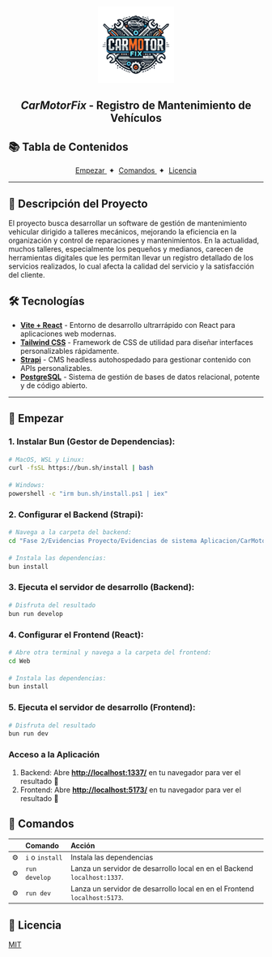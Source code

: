 <div align="center">
<img src="./Fase 2/Evidencias Proyecto/Evidencias de sistema Aplicacion/CarMotorFix/Web/public/Logo-carmotorfix.png" height="150px" width="auto" /> 

## _CarMotorFix_ - Registro de Mantenimiento de Vehículos
</div>


## 📚 Tabla de Contenidos  

<div align="center">
    <a href="#🚀-empezar">
        Empezar
    </a>
    <span>&nbsp;✦&nbsp;</span>
    <a href="#🧞-comandos">
        Comandos
    </a>
    <span>&nbsp;✦&nbsp;</span>
    <a href="#🔑-licencia">
        Licencia
    </a>
</div>

---
## 🚀 Descripción del Proyecto

El proyecto busca desarrollar un software de gestión de mantenimiento vehicular dirigido a talleres mecánicos, mejorando la eficiencia en la organización y control de reparaciones y mantenimientos. En la actualidad, muchos talleres, especialmente los pequeños y medianos, carecen de herramientas digitales que les permitan llevar un registro detallado de los servicios realizados, lo cual afecta la calidad del servicio y la satisfacción del cliente.

## 🛠️ Tecnologías  

- [**Vite + React**](https://vitejs.dev/) - Entorno de desarrollo ultrarrápido con React para aplicaciones web modernas.  
- [**Tailwind CSS**](https://tailwindcss.com/) - Framework de CSS de utilidad para diseñar interfaces personalizables rápidamente.  
- [**Strapi**](https://strapi.io/) - CMS headless autohospedado para gestionar contenido con APIs personalizables.  
- [**PostgreSQL**](https://www.postgresql.org/) - Sistema de gestión de bases de datos relacional, potente y de código abierto.  

---

## 🚀 Empezar  

### 1. Instalar Bun (Gestor de Dependencias):  

```bash
# MacOS, WSL y Linux:
curl -fsSL https://bun.sh/install | bash

# Windows:
powershell -c "irm bun.sh/install.ps1 | iex"
```

### 2. Configurar el Backend (Strapi):
```bash
# Navega a la carpeta del backend:
cd "Fase 2/Evidencias Proyecto/Evidencias de sistema Aplicacion/CarMotorFix"

# Instala las dependencias:
bun install

```
### 3. Ejecuta el servidor de desarrollo (Backend):

```bash
# Disfruta del resultado
bun run develop
```
### 4. Configurar el Frontend (React):
```bash
# Abre otra terminal y navega a la carpeta del frontend:
cd Web

# Instala las dependencias:
bun install
```
### 5. Ejecuta el servidor de desarrollo (Frontend):

```bash
# Disfruta del resultado
bun run dev
```

### Acceso a la Aplicación
1. Backend: Abre [**http://localhost:1337/**](http://localhost:1337/) en tu navegador para ver el resultado 🚀 
2. Frontend: Abre [**http://localhost:5173/**](http://localhost:5173/) en tu navegador para ver el resultado 🚀

## 🧞 Comandos

|     | Comando          | Acción                                        |
| :-- | :--------------- | :-------------------------------------------- |
| ⚙️  | `i` o `install` | Instala las dependencias  |
| ⚙️  | `run develop` | Lanza un servidor de desarrollo local en en el Backend `localhost:1337`.  |
| ⚙️  | `run dev` | Lanza un servidor de desarrollo local en en el Frontend `localhost:5173`.  |

## 🔑 Licencia

[MIT](LICENSE.txt)


